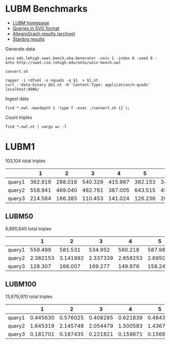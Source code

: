 # LUBM Benchmarks

- [LUBM homepage](http://swat.cse.lehigh.edu/projects/lubm/)
- [Queries in SVG format](http://swat.cse.lehigh.edu/projects/lubm/lubm.svg)
- [AllegroGraph results (archive)](https://web.archive.org/web/20090208165243/http://agraph.franz.com/allegrograph/agraph_bench_lubm50.lhtml)
- [Stardog results](https://docs.google.com/spreadsheets/d/1oHSWX_0ChZ61ofipZ1CMsW7OhyujioR28AfHzU9d56k/pubhtml#)

Generate data

```
java edu.lehigh.swat.bench.uba.Generator -univ 1 -index 0 -seed 0 -onto http://swat.cse.lehigh.edu/onto/univ-bench.owl
```

`convert.sh`

```
rapper -i rdfxml -o nquads -q $1  > $1.nt
curl --data-binary @$1.nt -H 'Content-Type: application/n-quads' localhost:8086/
```

Ingest data

```
find *.owl -maxdepth 1 -type f -exec ./convert.sh {} \;
```

Count triples

```
find *.owl.nt | xargs wc -l
```

# LUBM1

103,104 total triples

|        | 1       | 2       | 3       | 4       | 5       | 6       | 7       | 8       | 9       | 10      | avg       |
| ------ | ------- | ------- | ------- | ------- | ------- | ------- | ------- | ------- | ------- | ------- | --------- |
| query1 | 362.919 | 288.016 | 540.329 | 415.967 | 392.153 | 340.841 | 333.268 | 558.645 | 306.82  | 404.513 | 394.347µs |
| query2 | 558.941 | 469.040 | 462.761 | 387.005 | 643.515 | 456.333 | 415.154 | 472.529 | 381.791 | 387.346 | 463.441µs |
| query3 | 214.564 | 166.385 | 110.453 | 141.024 | 126.236 | 209.382 | 177.337 | 135.050 | 132.056 | 174.203 | 158.669µs |

## LUBM50

6,890,640 total triples

|        | 1        | 2        | 3        | 4        | 5        | 6        | 7        | 8       | 9        | 10       | avg        |
| ------ | -------- | -------- | -------- | -------- | -------- | -------- | -------- | ------- | -------- | -------- | ---------- |
| query1 | 559.499  | 581.531  | 534.952  | 560.218  | 587.980  | 736.740  | 536.250  | 548.940 | 652.013  | 593.672  | 589.180µs  |
| query2 | 2.382153 | 3.141992 | 2.337339 | 2.658253 | 2.695001 | 2.360368 | 2.193803 | 2.70467 | 3.040395 | 2.975206 | 2.648918ms |
| query3 | 128.307  | 166.007  | 169.277  | 149.976  | 158.24   | 155.821  | 207.412  | 187.419 | 173.274  | 194.018  | 168.975µs  |

## LUBM100

13,879,970 total triples

|        | 1        | 2        | 3        | 4        | 5        | 6        | 7        | 8        | 9        | 10       | avg         |
| ------ | -------- | -------- | -------- | -------- | -------- | -------- | -------- | -------- | -------- | -------- | ----------- |
| query1 | 0.445630 | 0.576025 | 0.408285 | 0.621839 | 0.484363 | 0.570337 | 0.477194 | 0.592727 | 0.499838 | 0.533649 | 0.5209887ms |
| query2 | 1.645319 | 2.145748 | 2.054479 | 1.500583 | 1.436753 | 1.585419 | 1.886467 | 2.120749 | 2.381642 | 1.437658 | 1.8194817ms |
| query3 | 0.181701 | 0.187435 | 0.221821 | 0.159671 | 0.156800 | 0.169522 | 0.196278 | 0.179919 | 0.159784 | 0.152532 | 0.1765463ms |
